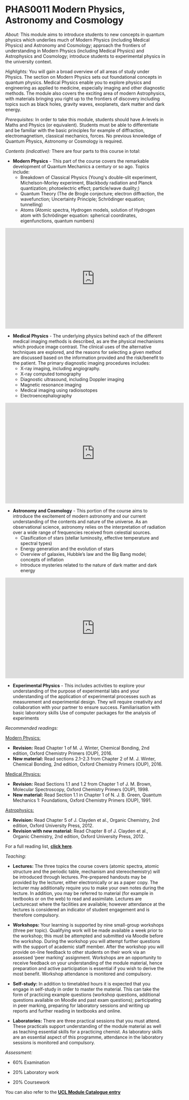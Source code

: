 # PHAS0011 Modern Physics, Astronomy and Cosmology

*About:*
This module aims to introduce students to new concepts in quantum physics which underlies much of Modern 
Physics (including Medical Physics) and Astronomy and Cosmology; approach the frontiers of understanding in 
Modern Physics (including Medical Physics) and Astrophysics and Cosmology; introduce students to experimental 
physics in the university context.

*Highlights:*
You will gain a broad overview of all areas of study under Physics. The section on Modern Physics sets out 
foundational concepts in quantum physics. Medical Physics enable you to explore physics and engineering as 
applied to medicine, especially imaging and other diagnostic methods. The module also covers the exciting area 
of modern Astrophysics, with materials bringing you right up to the frontiers of discovery including topics 
such as black holes, gravity waves, exoplanets, dark matter and dark energy.

*Prerequisites:*
In order to take this module, students should have A-levels in Maths and Physics (or equivalent). Students must 
be able to differentiate and be familiar with the basic principles for example of diffraction, electromagnetism, 
classical mechanics, forces. No previous knowledge of Quantum Physics, Astronomy or Cosmology is required.

*Contents (indicative):*
There are four parts to this course in total:

- **Modern Physics** - This part of the course covers the remarkable development of Quantum Mechanics a 
century or so ago. Topics include:
	- Breakdown of Classical Physics (Young's double-slit experiment, Michelson-Morley experiment, 
	Blackbody radiation and Planck quantization; photoelectric effect; particle/wave duality;)
	- Quantum Theory (The de Brogle conjecture; electron diffraction, the wavefunction; Uncertainty 
	Principle; Schrödinger equation; tunnelling)
	- Atoms (Atomic spectra, Hydrogen models, solution of Hydrogen atom with Schrödinger equation: 
	spherical coordinates, eigenfunctions, quantum numbers)
	
<iframe width="560" height="315" src="https://www.youtube.com/embed/ESvvW4xKlvM?si=SW3YmEE33utTf_k9" title="YouTube video player" frameborder="0" allow="accelerometer; autoplay; clipboard-write; encrypted-media; gyroscope; picture-in-picture; web-share" allowfullscreen></iframe>

- **Medical Physics** - The underlying physics behind each of the different medical imaging methods is described, 
as are the physical mechanisms which produce image contrast. The clinical uses of the alternative techniques 
are explored, and the reasons for selecting a given method are discussed based on the information provided 
and the risk/benefit to the patient. The primary diagnostic imaging procedures includes:
	- X-ray imaging, including angiography. 
	- X-ray computed tomography
	- Diagnostic ultrasound, including Doppler imaging
	- Magnetic resonance imaging
	- Medical imaging using radioisotopes
	- Electroencephalography

<iframe width="560" height="315" src="https://www.youtube.com/embed/AwaVpsqt0rg?si=bmwYyJHrHkhJOPXw" title="YouTube video player" frameborder="0" allow="accelerometer; autoplay; clipboard-write; encrypted-media; gyroscope; picture-in-picture; web-share" allowfullscreen></iframe>
 
- **Astronomy and Cosmology** - This portion of the course aims to introduce the excitement of modern astronomy 
and our current understanding of the contents and nature of the universe. As an observational science, 
astronomy relies on the interpretation of radiation over a wide range of frequencies received from 
celestial sources.
	- Clasification of stars (stellar luminosity, effective temperature and spectral types)
	- Energy generation and the evolution of stars
	- Overview of galaxies, Hubble’s law and the Big Bang model; concepts of inflation
	- Introduce mysteries related to the nature of dark matter and dark energy

<iframe width="560" height="315" src="https://www.youtube.com/embed/i4asW57xT-Y?si=ZW8KAJhww6WhsUpP" title="YouTube video player" frameborder="0" allow="accelerometer; autoplay; clipboard-write; encrypted-media; gyroscope; picture-in-picture; web-share" allowfullscreen></iframe>

- **Experimental Physics** - This includes activities to explore your understanding of the purpose of experimental labs and your understanding of the application of experimental processes such as measurement and experimental design. They will require creativity and collaboration with your partner to ensure success.
Familiarisation with basic laboratory skills
Use of computer packages for the analysis of experiments

*Recommended readings:*

<u>Modern Physics:</u>
- **Revision:** Read Chapter 1 of M. J. Winter, Chemical Bonding, 2nd edition, Oxford Chemistry Primers (OUP), 2016.
- **New material:** Read sections 2.1–2.3 from Chapter 2 of M. J. Winter, Chemical Bonding, 2nd edition, Oxford Chemistry Primers (OUP), 2016.

<u>Medical Physics:</u>
- **Revision:** Read Sections 1.1 and 1.2 from Chapter 1 of J. M. Brown, Molecular Spectroscopy, Oxford Chemistry Primers (OUP), 1998.
- **New material:** Read Section 1.1 in Chapter 1 of N. J. B. Green, Quantum Mechanics 1: Foundations, Oxford Chemistry Primers (OUP), 1991.

<u>Astrophysics:</u>
- **Revision:** Read Chapter 5 of J. Clayden et al., Organic Chemistry, 2nd edition, Oxford University Press, 2012.
- **Revision with new material:** Read Chapter 8 of J. Clayden et al., Organic Chemistry, 2nd edition, Oxford University Press, 2012.

For a full reading list, **[click here](https://rl.talis.com/3/ucl/lists/C866F516-EEE6-80A2-C1C3-1883300D6626.html)**.

*Teaching:*

- **Lectures:** The three topics the course covers (atomic spectra, atomic structure and the periodic table, mechanism and stereochemistry) will be introduced through lectures. Pre-prepared handouts may be provided by the lecturer, either electronically or as a paper copy. The lecturer may additionally require you to make your own notes during the lecture. In addition, you may be referred to material (for example in textbooks or on the web) to read and assimilate. Lectures are Lecturecast where the facilities are available; however attendance at the lectures is considered an indicator of student engagement and is therefore compulsory.

- **Workshops:** Your learning is supported by nine small-group workshops (three per topic). Qualifying work will be made available a week prior to the workshop; this must be attempted and submitted via Moodle before the workshop. During the workshop you will attempt further questions with the support of academic staff member. After the workshop you will provide on-line feedback to other students on their work via an assessed ‘peer marking’ assignment. Workshops are an opportunity to receive feedback on your understanding of the module material, hence preparation and active participation is essential if you wish to derive the most benefit. Workshop attendance is monitored and compulsory.

- **Self-study:** In addition to timetabled hours it is expected that you engage in self-study in order to master the material. This can take the form of practicing example questions (workshop questions, additional questions available on Moodle and past exam questions); participating in peer marking, preparing for laboratory sessions and writing up reports and further reading in textbooks and online.

- **Laboratories:** There are three practical sessions that you must attend. These practicals support understanding of the module material as well as teaching essential skills for a practicing chemist. As laboratory skills are an essential aspect of this programme, attendance in the laboratory sessions is monitored and compulsory.

*Assessment:*

- 60% Examination

- 20% Laboratory work

- 20% Coursework

You can also refer to the **[UCL Module Catalogue entry](https://www.ucl.ac.uk/module-catalogue/modules/modern-physics-astronomy-and-cosmology/PHAS0011)**